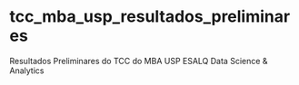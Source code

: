 # tcc_mba_usp_resultados_preliminares
Resultados Preliminares do TCC do MBA USP ESALQ Data Science &amp; Analytics
